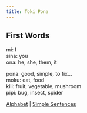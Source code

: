 ```yaml
---
title: Toki Pona
---
```

## First Words
mi: I  
sina: you  
ona: he, she, them, it

pona: good, simple, to fix...  
moku: eat, food  
kili: fruit, vegetable, mushroom  
pipi: bug, insect, spider

[Alphabet](Alphabet.md) | [Simple Sentences](02SimpleSentences.md)